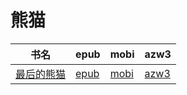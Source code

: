 # 熊猫

| 书名 | epub | mobi | azw3 |
| --- | --- | --- | --- |
| [最后的熊猫](http://ct.dalanmei.com/f/31084289-571737210-b4b59d) | [epub](http://ct.dalanmei.com/f/31084289-571737210-b4b59d) | [mobi](http://ct.dalanmei.com/f/31084289-571604757-695a2b) | [azw3](http://ct.dalanmei.com/f/31084289-571916274-e84cf4) |
